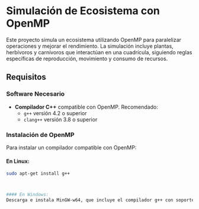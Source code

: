 # Simulación de Ecosistema con OpenMP

Este proyecto simula un ecosistema utilizando OpenMP para paralelizar operaciones y mejorar el rendimiento. La simulación incluye plantas, herbívoros y carnívoros que interactúan en una cuadrícula, siguiendo reglas específicas de reproducción, movimiento y consumo de recursos.

## Requisitos

### Software Necesario

- **Compilador C++** compatible con OpenMP. Recomendado:
  - `g++` versión 4.2 o superior
  - `clang++` versión 3.8 o superior


### Instalación de OpenMP

 Para instalar un compilador compatible con OpenMP:

#### En Linux:
```bash
sudo apt-get install g++



#### En Windows:
Descarga e instala MinGW-w64, que incluye el compilador g++ con soporte para OpenMP.
